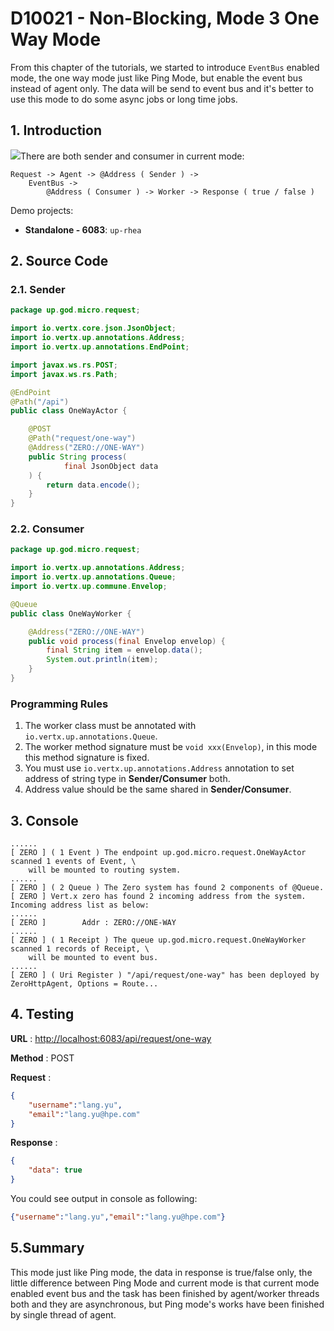 # D10021 - Non-Blocking, Mode 3 One Way Mode

From this chapter of the tutorials, we started to introduce `EventBus` enabled mode, the one way mode just like Ping
Mode, but enable the event bus instead of agent only. The data will be send to event bus and it's better to use this
mode to do some async jobs or long time jobs.

## 1. Introduction

![](/doc/image/request-mode3.png)There are both sender and consumer in current mode:

```
Request -> Agent -> @Address ( Sender ) -> 
    EventBus -> 
        @Address ( Consumer ) -> Worker -> Response ( true / false )
```

Demo projects:

* **Standalone - 6083**: `up-rhea`

## 2. Source Code

### 2.1. Sender

```java
package up.god.micro.request;

import io.vertx.core.json.JsonObject;
import io.vertx.up.annotations.Address;
import io.vertx.up.annotations.EndPoint;

import javax.ws.rs.POST;
import javax.ws.rs.Path;

@EndPoint
@Path("/api")
public class OneWayActor {

    @POST
    @Path("request/one-way")
    @Address("ZERO://ONE-WAY")
    public String process(
            final JsonObject data
    ) {
        return data.encode();
    }
}
```

### 2.2. Consumer

```java
package up.god.micro.request;

import io.vertx.up.annotations.Address;
import io.vertx.up.annotations.Queue;
import io.vertx.up.commune.Envelop;

@Queue
public class OneWayWorker {

    @Address("ZERO://ONE-WAY")
    public void process(final Envelop envelop) {
        final String item = envelop.data();
        System.out.println(item);
    }
}
```

### Programming Rules

1. The worker class must be annotated with `io.vertx.up.annotations.Queue`.
2. The worker method signature must be `void xxx(Envelop)`, in this mode this method signature is fixed.
3. You must use `io.vertx.up.annotations.Address` annotation to set address of string type in **Sender/Consumer** both.
4. Address value should be the same shared in **Sender/Consumer**.

## 3. Console

```shell
......
[ ZERO ] ( 1 Event ) The endpoint up.god.micro.request.OneWayActor scanned 1 events of Event, \
    will be mounted to routing system.
......
[ ZERO ] ( 2 Queue ) The Zero system has found 2 components of @Queue.
[ ZERO ] Vert.x zero has found 2 incoming address from the system. Incoming address list as below: 
......
[ ZERO ]        Addr : ZERO://ONE-WAY
......
[ ZERO ] ( 1 Receipt ) The queue up.god.micro.request.OneWayWorker scanned 1 records of Receipt, \
    will be mounted to event bus.
......
[ ZERO ] ( Uri Register ) "/api/request/one-way" has been deployed by ZeroHttpAgent, Options = Route...
```

## 4. Testing

**URL** : [http://localhost:6083/api/request/one-way](http://localhost:6083/api/request/one-way)

**Method** : POST

**Request** :

```json
{
    "username":"lang.yu",
    "email":"lang.yu@hpe.com"
}
```

**Response** :

```json
{
    "data": true
}
```

You could see output in console as following:

```json
{"username":"lang.yu","email":"lang.yu@hpe.com"}
```

## 5.Summary

This mode just like Ping mode, the data in response is true/false only, the little difference between Ping Mode and
current mode is that current mode enabled event bus and the task has been finished by agent/worker threads both and they
are asynchronous, but Ping mode's works have been finished by single thread of agent.

